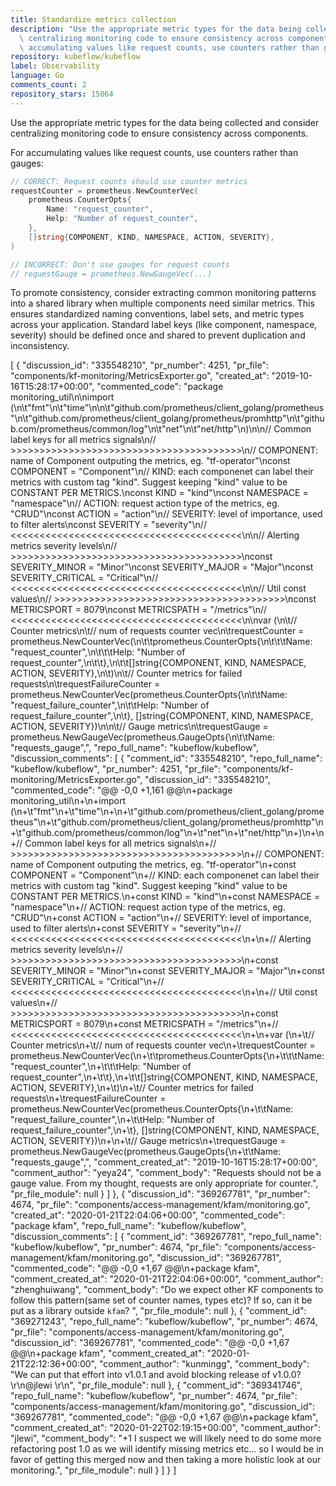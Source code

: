 ```yaml
---
title: Standardize metrics collection
description: "Use the appropriate metric types for the data being collected and consider\
  \ centralizing monitoring code to ensure consistency across components. \n\nFor\
  \ accumulating values like request counts, use counters rather than gauges:"
repository: kubeflow/kubeflow
label: Observability
language: Go
comments_count: 2
repository_stars: 15064
---
```


Use the appropriate metric types for the data being collected and consider centralizing monitoring code to ensure consistency across components. 

For accumulating values like request counts, use counters rather than gauges:

```go
// CORRECT: Request counts should use counter metrics
requestCounter = prometheus.NewCounterVec(
    prometheus.CounterOpts{
        Name: "request_counter",
        Help: "Number of request_counter",
    },
    []string{COMPONENT, KIND, NAMESPACE, ACTION, SEVERITY},
)

// INCORRECT: Don't use gauges for request counts
// requestGauge = prometheus.NewGaugeVec(...)
```

To promote consistency, consider extracting common monitoring patterns into a shared library when multiple components need similar metrics. This ensures standardized naming conventions, label sets, and metric types across your application. Standard label keys (like component, namespace, severity) should be defined once and shared to prevent duplication and inconsistency.


[
  {
    "discussion_id": "335548210",
    "pr_number": 4251,
    "pr_file": "components/kf-monitoring/MetricsExporter.go",
    "created_at": "2019-10-16T15:28:17+00:00",
    "commented_code": "package monitoring_util\n\nimport (\n\t\"fmt\"\n\t\"time\"\n\n\t\"github.com/prometheus/client_golang/prometheus\"\n\t\"github.com/prometheus/client_golang/prometheus/promhttp\"\n\t\"github.com/prometheus/common/log\"\n\t\"net\"\n\t\"net/http\"\n)\n\n// Common label keys for all metrics signals\n// >>>>>>>>>>>>>>>>>>>>>>>>>>>>>>>>>>>>>>>>\n// COMPONENT: name of Component outputing the metrics, eg. \"tf-operator\"\nconst COMPONENT = \"Component\"\n// KIND: each componenet can label their metrics with custom tag \"kind\". Suggest keeping \"kind\" value to be CONSTANT PER METRICS.\nconst KIND = \"kind\"\nconst NAMESPACE = \"namespace\"\n// ACTION: request action type of the metrics, eg. \"CRUD\"\nconst ACTION = \"action\"\n// SEVERITY: level of importance, used to filter alerts\nconst SEVERITY  = \"severity\"\n// <<<<<<<<<<<<<<<<<<<<<<<<<<<<<<<<<<<<<<<<\n\n// Alerting metrics severity levels\n// >>>>>>>>>>>>>>>>>>>>>>>>>>>>>>>>>>>>>>>>\nconst SEVERITY_MINOR = \"Minor\"\nconst SEVERITY_MAJOR = \"Major\"\nconst SEVERITY_CRITICAL = \"Critical\"\n// <<<<<<<<<<<<<<<<<<<<<<<<<<<<<<<<<<<<<<<<\n\n// Util const values\n// >>>>>>>>>>>>>>>>>>>>>>>>>>>>>>>>>>>>>>>>\nconst METRICSPORT = 8079\nconst METRICSPATH = \"/metrics\"\n// <<<<<<<<<<<<<<<<<<<<<<<<<<<<<<<<<<<<<<<<\n\nvar (\n\t// Counter metrics\n\t// num of requests counter vec\n\trequestCounter = prometheus.NewCounterVec(\n\t\tprometheus.CounterOpts{\n\t\t\tName: \"request_counter\",\n\t\t\tHelp: \"Number of request_counter\",\n\t\t},\n\t\t[]string{COMPONENT, KIND, NAMESPACE, ACTION, SEVERITY},\n\t)\n\t// Counter metrics for failed requests\n\trequestFailureCounter = prometheus.NewCounterVec(prometheus.CounterOpts{\n\t\tName: \"request_failure_counter\",\n\t\tHelp: \"Number of request_failure_counter\",\n\t}, []string{COMPONENT, KIND, NAMESPACE, ACTION, SEVERITY})\n\n\t// Gauge metrics\n\trequestGauge = prometheus.NewGaugeVec(prometheus.GaugeOpts{\n\t\tName: \"requests_gauge\",",
    "repo_full_name": "kubeflow/kubeflow",
    "discussion_comments": [
      {
        "comment_id": "335548210",
        "repo_full_name": "kubeflow/kubeflow",
        "pr_number": 4251,
        "pr_file": "components/kf-monitoring/MetricsExporter.go",
        "discussion_id": "335548210",
        "commented_code": "@@ -0,0 +1,161 @@\n+package monitoring_util\n+\n+import (\n+\t\"fmt\"\n+\t\"time\"\n+\n+\t\"github.com/prometheus/client_golang/prometheus\"\n+\t\"github.com/prometheus/client_golang/prometheus/promhttp\"\n+\t\"github.com/prometheus/common/log\"\n+\t\"net\"\n+\t\"net/http\"\n+)\n+\n+// Common label keys for all metrics signals\n+// >>>>>>>>>>>>>>>>>>>>>>>>>>>>>>>>>>>>>>>>\n+// COMPONENT: name of Component outputing the metrics, eg. \"tf-operator\"\n+const COMPONENT = \"Component\"\n+// KIND: each componenet can label their metrics with custom tag \"kind\". Suggest keeping \"kind\" value to be CONSTANT PER METRICS.\n+const KIND = \"kind\"\n+const NAMESPACE = \"namespace\"\n+// ACTION: request action type of the metrics, eg. \"CRUD\"\n+const ACTION = \"action\"\n+// SEVERITY: level of importance, used to filter alerts\n+const SEVERITY  = \"severity\"\n+// <<<<<<<<<<<<<<<<<<<<<<<<<<<<<<<<<<<<<<<<\n+\n+// Alerting metrics severity levels\n+// >>>>>>>>>>>>>>>>>>>>>>>>>>>>>>>>>>>>>>>>\n+const SEVERITY_MINOR = \"Minor\"\n+const SEVERITY_MAJOR = \"Major\"\n+const SEVERITY_CRITICAL = \"Critical\"\n+// <<<<<<<<<<<<<<<<<<<<<<<<<<<<<<<<<<<<<<<<\n+\n+// Util const values\n+// >>>>>>>>>>>>>>>>>>>>>>>>>>>>>>>>>>>>>>>>\n+const METRICSPORT = 8079\n+const METRICSPATH = \"/metrics\"\n+// <<<<<<<<<<<<<<<<<<<<<<<<<<<<<<<<<<<<<<<<\n+\n+var (\n+\t// Counter metrics\n+\t// num of requests counter vec\n+\trequestCounter = prometheus.NewCounterVec(\n+\t\tprometheus.CounterOpts{\n+\t\t\tName: \"request_counter\",\n+\t\t\tHelp: \"Number of request_counter\",\n+\t\t},\n+\t\t[]string{COMPONENT, KIND, NAMESPACE, ACTION, SEVERITY},\n+\t)\n+\t// Counter metrics for failed requests\n+\trequestFailureCounter = prometheus.NewCounterVec(prometheus.CounterOpts{\n+\t\tName: \"request_failure_counter\",\n+\t\tHelp: \"Number of request_failure_counter\",\n+\t}, []string{COMPONENT, KIND, NAMESPACE, ACTION, SEVERITY})\n+\n+\t// Gauge metrics\n+\trequestGauge = prometheus.NewGaugeVec(prometheus.GaugeOpts{\n+\t\tName: \"requests_gauge\",",
        "comment_created_at": "2019-10-16T15:28:17+00:00",
        "comment_author": "yeya24",
        "comment_body": "Requests should not be a gauge value. From my thought, requests are only appropriate for counter.",
        "pr_file_module": null
      }
    ]
  },
  {
    "discussion_id": "369267781",
    "pr_number": 4674,
    "pr_file": "components/access-management/kfam/monitoring.go",
    "created_at": "2020-01-21T22:04:06+00:00",
    "commented_code": "package kfam",
    "repo_full_name": "kubeflow/kubeflow",
    "discussion_comments": [
      {
        "comment_id": "369267781",
        "repo_full_name": "kubeflow/kubeflow",
        "pr_number": 4674,
        "pr_file": "components/access-management/kfam/monitoring.go",
        "discussion_id": "369267781",
        "commented_code": "@@ -0,0 +1,67 @@\n+package kfam",
        "comment_created_at": "2020-01-21T22:04:06+00:00",
        "comment_author": "zhenghuiwang",
        "comment_body": "Do we expect other KF components to follow this pattern(same set of counter names, types etc)? If so, can it be put as a library outside `kfam`? ",
        "pr_file_module": null
      },
      {
        "comment_id": "369271243",
        "repo_full_name": "kubeflow/kubeflow",
        "pr_number": 4674,
        "pr_file": "components/access-management/kfam/monitoring.go",
        "discussion_id": "369267781",
        "commented_code": "@@ -0,0 +1,67 @@\n+package kfam",
        "comment_created_at": "2020-01-21T22:12:36+00:00",
        "comment_author": "kunmingg",
        "comment_body": "We can put that effort into v1.0.1 and avoid blocking release of v1.0.0?\r\n@jlewi \r\n",
        "pr_file_module": null
      },
      {
        "comment_id": "369341746",
        "repo_full_name": "kubeflow/kubeflow",
        "pr_number": 4674,
        "pr_file": "components/access-management/kfam/monitoring.go",
        "discussion_id": "369267781",
        "commented_code": "@@ -0,0 +1,67 @@\n+package kfam",
        "comment_created_at": "2020-01-22T02:19:15+00:00",
        "comment_author": "jlewi",
        "comment_body": "+1 I suspect we will likely need to do some more refactoring post 1.0 as we will identify missing metrics etc... so I would be in favor of getting this merged now and then taking a more holistic look at our monitoring.",
        "pr_file_module": null
      }
    ]
  }
]
